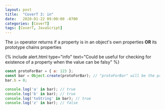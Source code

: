 ```yaml
---
layout: post
title:  "CoverT 3: in"
date:   2020-01-22 09:00:00 -0700
categories: [CoverT]
tags: [CoverT, JavaScript]
---
```


The `in` operator returns if a property is in an object's own properties <strong>OR</strong> its prototype chains properties

{% include alert.html 
    type="info" 
    text="Could be useful for checking for existence of a property when the value can be falsy" 
%}

```javascript
const protoForBar = { a: 123 };
const bar = Object.create(protoForBar); // "protoForBar" will be the prototype of "bar"
bar.b = 0;

console.log('a' in bar); // true
console.log('b' in bar); // true
console.log('toString' in bar); // true
console.log('z' in bar); // false
```
